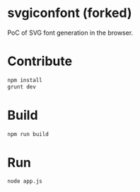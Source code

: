 # svgiconfont (forked)

PoC of SVG font generation in the browser.

# Contribute

```sh
npm install
grunt dev
```

# Build

```sh
npm run build
```

# Run

```sh
node app.js
```
